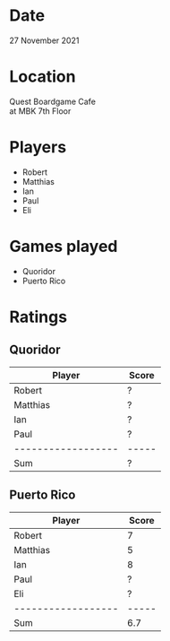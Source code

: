 Date
====

27 November 2021

Location
========

Quest Boardgame Cafe  
at MBK 7th Floor

Players
=======

- Robert
- Matthias
- Ian
- Paul
- Eli

Games played
============

- Quoridor
- Puerto Rico

Ratings
=======

Quoridor
--------

| Player             | Score |
| ------------------ | ----- |
| Robert             | ?     |
| Matthias           | ?     | 
| Ian                | ?     | 
| Paul               | ?     | 
| ------------------ | ----- | 
| Sum                | ?     | 

Puerto Rico
-----------

| Player             | Score |
| ------------------ | ----- |
| Robert             | 7     |
| Matthias           | 5     | 
| Ian                | 8     | 
| Paul               | ?     | 
| Eli                | ?     | 
| ------------------ | ----- | 
| Sum                | 6.7   | 